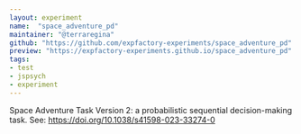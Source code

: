 ```yaml
---
layout: experiment
name:  "space_adventure_pd"
maintainer: "@terraregina"
github: "https://github.com/expfactory-experiments/space_adventure_pd"
preview: "https://expfactory-experiments.github.io/space_adventure_pd"
tags:
- test
- jspsych
- experiment
---
```

Space Adventure Task Version 2: a probabilistic sequential decision-making task. 
See: https://doi.org/10.1038/s41598-023-33274-0
